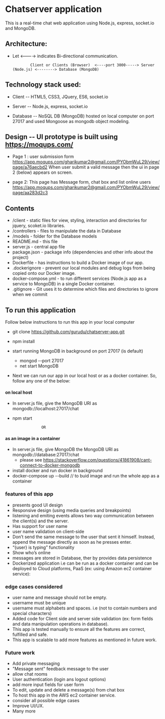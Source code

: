 # Chatserver application
This is a real-time chat web application using Node.js, express, socket.io and MongoDB.

## Architecture:
 * Let <----> indicates Bi-directional communication.
 
               Client or Clients (Browser)  <----port 3000-----> Server (Node.js) <--------> Database (MongoDB)
 
## Technology stack used:
  * Client -- HTML5, CSS3, JQuery, ES6, socket.io
 
  * Server -- Node.js, express, socket.io
 
  * Database -- NoSQL DB (MongoDB) hosted on local computer on port 27017 and used Mongoose as mongodb object modeling.

## Design -- UI prototype is built using https://moqups.com/
* Page 1 : user submission form
  https://app.moqups.com/gharikumar2@gmail.com/PYObmWuL29/view/page/a76aecbd2
  When user submit a valid message then the ui in page 2 (below) appears on screen.

* page 2: This page has Message form, chat box and list online users
  https://app.moqups.com/gharikumar2@gmail.com/PYObmWuL29/view/page/aa283d2c3

## Contents
* /client - static files for view, styling, interaction and directories for jquery, scoket.io libraries.
* /controllers - files to manipulate the data in Database
* /models -  folder for the Database models 
* README.md - this file 
* server.js - central app file
* package.json - package info (dependencies and other info about the project)
* Dockerfile -  has instructions to build a Docker image of our app.
* .dockerignore - prevent our local modules and debug logs from being copied onto our Docker image.
* docker-compose.yml - to run different services (Node.js app as a service to MongoDB) in a single Docker container.
* .gitignore - Git uses it to determine which files and directories to ignore when we commit

## To run this application 
Follow below instructions to run this app in your local computer
* git clone https://github.com/gurudu/chatserver-app.git
* npm install
 
* start running MongoDB in background on port 27017 (is default)
  * mongod --port 27017 
  * net start MongoDB
*  Next we can run our app in our local host or as a docker container. So, follow any one of the below: 
#### on local host  
* In server.js file, give the MongoDB URI as mongodb://localhost:27017/chat 
* npm start
  
                   OR 
      
#### as an image in a container
* In server.js file, give MongoDB the MongoDB URI as mongodb://database:27017/chat  
  * please see https://stackoverflow.com/questions/41861908/cant-connect-to-docker-mongodb
* install docker and run docker in background
* docker-compose up --build // to buid image and run the whole app as a container

### features of this app
* presents good UI design
* Responsive design (using media queries and breakpoints)
* listening and emiting events allows two way communication between the client(s) and the server.
* Has support for user name 
* user name validation on client-side
* Don’t send the same message to the user that sent it himself. Instead, append the message directly as soon as he presses enter.
* “{user} is typing” functionality
* Show who’s online
* messages are stored in Database, ther by provides data persistence
* Dockerized application i.e can be run as a docker container and can be deployed to Cloud platforms, PaaS (ex: using Amazon ec2       container service):
### edge cases considered
* user name and message should not be empty.
* username must be unique
* username must alphabets and spaces. i.e (not to contain numbers and special characters)
* Added code for Client side and server side validation (ex: form fields and data manipulation operations in database).
* This app is tested manually to ensure all the features are correct, fulfilled and safe.
* This app is scalable to add more features as mentioned in future work.

### Future work
* Add private messaging
* "Message sent" feedback message to the user
* allow chat rooms
* User authentication (login ans logout options) 
* add more input fields for user form
* To edit, update and delete a message(s) from chat box
* To host this app in the AWS ec2 container service.
* consider all possible edge cases
* Improve UI/UX.
* Many more
